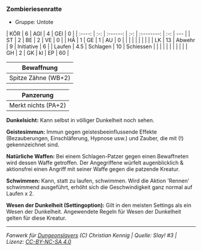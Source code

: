 ### Zombieriesenratte

- Gruppe: Untote

|  KÖR   |  6  |   AGI    |  4  |    GEI     |  0  |
| :----: | :-: | :------: | :-: | :--------: | :-: | --- |
|   ST   |  2  |    BE    |  2  |     VE     |  0  |
|   HÄ   |  1  |    GE    |  1  |     AU     |  0  |
|        |     |          |     |            |     |     |
|   LK   | 13  |  Abwehr  |  9  | Initiative |  6  |
| Laufen | 4.5 | Schlagen | 10  | Schiessen  |     |
|        |     |          |     |            |     |     |
|   GH   |  2  |    GK    | kl  |     EP     | 60  |

|     Bewaffnung      |
| :-----------------: |
| Spitze Zähne (WB+2) |

|      Panzerung      |
| :-----------------: |
| Merkt nichts (PA+2) |

**Dunkelsicht:** Kann selbst in völliger Dunkelheit noch sehen.

**Geistesimmun:** Immun gegen geistesbeeinflussende Effekte (Bezauberungen, Einschläferung, Hypnose usw.) und Zauber, die mit (!) gekennzeichnet sind.

**Natürliche Waffen:** Bei einem Schlagen-Patzer gegen einen Bewaffneten wird dessen Waffe getroffen. Der Angegriffene würfelt augenblicklich & aktionsfrei einen Angriff mit seiner Waffe gegen die patzende Kreatur.

**Schwimmen:** Kann, statt zu laufen, schwimmen. Wird die Aktion 'Rennen' schwimmend ausgeführt, erhöht sich die Geschwindigkeit ganz normal auf Laufen x 2.

**Wesen der Dunkelheit (Settingoption):** Gilt in den meisten Settings als ein Wesen der Dunkelheit. Angewendete Regeln für Wesen der Dunkelheit gelten für diese Kreatur.

---

_Fanwerk für [Dungeonslayers](https://www.dungeonslayers.net/) (C) Christian Kennig | Quelle: Slay! #3 | Lizenz: [CC-BY-NC-SA 4.0](https://creativecommons.org/licenses/by-nc-sa/4.0/deed.de)_
